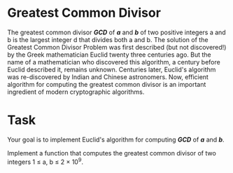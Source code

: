 # Greatest Common Divisor

The greatest common divisor 
<b><em>GCD</em></b> of <b><em>a</em></b>  and <b><em>b</em></b> of two positive 
integers a and b is the largest integer d 
that divides both a and b. The solution 
of the Greatest Common Divisor Problem was 
first described (but not discovered!) by 
the Greek mathematician Euclid twenty 
three centuries ago. But the name of 
a mathematician who discovered this algorithm, 
a century before Euclid described it, remains 
unknown. Centuries later, Euclid's algorithm 
was re-discovered by Indian and Chinese astronomers. 
Now, efficient algorithm for computing the greatest 
common divisor is an important ingredient of modern 
cryptographic algorithms. 

# Task

Your goal is to implement Euclid's algorithm for computing <b><em>GCD</em></b> of <b><em>a</em></b>  and <b><em>b</em></b>. 

Implement a function that computes the greatest
common divisor of two integers
1 &le; a, b &le; 2 &times; 10<sup>9</sup>.